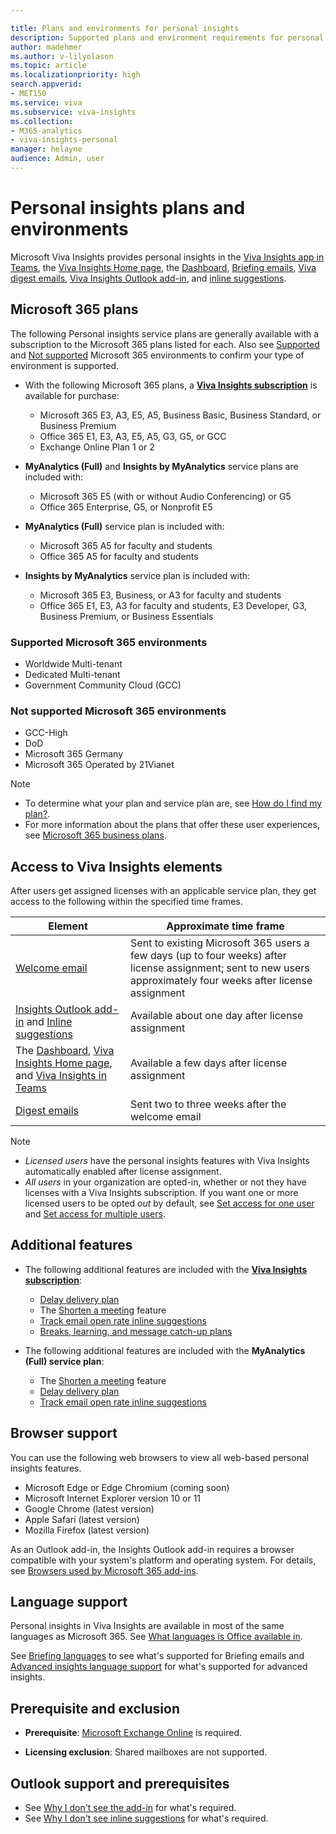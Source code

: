 ```yaml
---

title: Plans and environments for personal insights
description: Supported plans and environment requirements for personal insights in Microsoft Viva Insights
author: madehmer
ms.author: v-lilyolason
ms.topic: article
ms.localizationpriority: high 
search.appverid:
- MET150
ms.service: viva 
ms.subservice: viva-insights 
ms.collection: 
- M365-analytics
- viva-insights-personal
manager: helayne
audience: Admin, user
---
```


# Personal insights plans and environments

Microsoft Viva Insights provides personal insights in the [Viva Insights app in Teams](../teams/viva-teams-app.md), the [Viva Insights Home page](../use/home-web.md), the [Dashboard](../use/dashboard-2.md), [Briefing emails](../Briefing/be-overview.md), [Viva digest emails](../use/email-digests-3.md), [Viva Insights Outlook add-in](../use/add-in.md), and [inline suggestions](../use/mya-notifications.md).

## Microsoft 365 plans

The following Personal insights service plans are generally available with a subscription to the Microsoft 365 plans listed for each. Also see [Supported](#supported-microsoft-365-environments) and [Not supported](#not-supported-microsoft-365-environments) Microsoft 365 environments to confirm your type of environment is supported.

* With the following Microsoft 365 plans, a [**Viva Insights subscription**](https://www.microsoft.com/microsoft-viva/buy-insights) is available for purchase:

  * Microsoft 365 E3, A3, E5, A5, Business Basic, Business Standard, or Business Premium
  * Office 365 E1, E3, A3, E5, A5, G3, G5, or GCC
  * Exchange Online Plan 1 or 2

* **MyAnalytics (Full)** and **Insights by MyAnalytics** service plans are included with:

  * Microsoft 365 E5 (with or without Audio Conferencing) or G5
  * Office 365 Enterprise, G5, or Nonprofit E5

* **MyAnalytics (Full)** service plan is included with:

  * Microsoft 365 A5 for faculty and students
  * Office 365 A5 for faculty and students

* **Insights by MyAnalytics** service plan is included with:

  * Microsoft 365 E3, Business, or A3 for faculty and students
  * Office 365 E1, E3, A3 for faculty and students, E3 Developer, G3, Business Premium, or Business Essentials

### Supported Microsoft 365 environments

* Worldwide Multi-tenant
* Dedicated Multi-tenant
* Government Community Cloud (GCC)

### Not supported Microsoft 365 environments

* GCC-High
* DoD
* Microsoft 365 Germany
* Microsoft 365 Operated by 21Vianet

<!-- *NOT* REMOVED 21 APRIL 2021! but there are changes to the Germany situation: * Microsoft 365 Germany  -->
>[!Note]
>
>* To determine what your plan and service plan are, see [How do I find my plan?](../overview/mya-faq.md#q4-how-can-i-find-out-what-my-plan-is).
>* For more information about the plans that offer these user experiences, see [Microsoft 365 business plans](https://www.microsoft.com/microsoft-365/compare-microsoft-365-enterprise-plans).

## Access to Viva Insights elements

After users get assigned licenses with an applicable service plan, they get access to the following within the specified time frames.

| Element | Approximate time frame |
| ------- | ------------------|
| [Welcome email](../use/mya-welcome-email.md) | Sent to existing Microsoft 365 users a few days (up to four weeks) after license assignment; sent to new users approximately four weeks after license assignment |
| [Insights Outlook add-in](../use/add-in.md) and [Inline suggestions](../use/mya-notifications.md) | Available about one day after license assignment |
| The [Dashboard](../use/dashboard-2.md), [Viva Insights Home page](../use/home-web.md), and [Viva Insights in Teams](../teams/viva-teams-app.md) | Available a few days after license assignment |
| [Digest emails](../use/email-digests-3.md) | Sent two to three weeks after the welcome email |

>[!Note]  
>
>* _Licensed users_ have the personal insights features with Viva Insights automatically enabled after license assignment.
>* _All users_ in your organization are opted-in, whether or not they have licenses with a Viva Insights subscription. If you want one or more licensed users to be opted _out_ by default, see [Set access for one user](../setup/configure.md#set-access-for-one-user) and [Set access for multiple users](../setup/configure.md#set-access-for-multiple-users).

## Additional features

* The following additional features are included with the [**Viva Insights subscription**](https://www.microsoft.com/microsoft-viva/buy-insights):

  * [Delay delivery plan](../use/delay-delivery.md)
  * The [Shorten a meeting](../use/mya-notifications.md#shorten-a-meeting) feature
  * [Track email open rate inline suggestions](../use/mya-notifications.md#track-email-open-rate)
  * [Breaks, learning, and message catch-up plans](../teams/viva-insights-protect-time.md#create-other-plans)

* The following additional features are included with the **MyAnalytics (Full) service plan**:

  * The [Shorten a meeting](../use/mya-notifications.md#shorten-a-meeting) feature
  * [Delay delivery plan](../use/delay-delivery.md)
  * [Track email open rate inline suggestions](../use/mya-notifications.md#track-email-open-rate)

## Browser support

You can use the following web browsers to view all web-based personal insights features.

* Microsoft Edge or Edge Chromium (coming soon)
* Microsoft Internet Explorer version 10 or 11
* Google Chrome (latest version)
* Apple Safari (latest version)
* Mozilla Firefox (latest version)

As an Outlook add-in, the Insights Outlook add-in requires a browser compatible with your system's platform and operating system. For details, see [Browsers used by Microsoft 365 add-ins](/office/dev/add-ins/concepts/browsers-used-by-office-web-add-ins).

## Language support

Personal insights in Viva Insights are available in most of the same languages as Microsoft 365. See [What languages is Office available in](https://support.office.com/article/what-languages-is-office-available-in-26d30382-9fba-45dd-bf55-02ab03e2a7ec).

See [Briefing languages](../briefing/be-languages.md) to see what's supported for Briefing emails and [Advanced insights language support](../../overview/supported-languages.md) for what's supported for advanced insights.

## Prerequisite and exclusion

* **Prerequisite**: [Microsoft Exchange Online](/office365/servicedescriptions/exchange-online-service-description/exchange-online-service-description) is required.

* **Licensing exclusion**: Shared mailboxes are not supported.

## Outlook support and prerequisites

* See [Why I don't see the add-in](../use/add-in.md#how-to-see-the-add-in) for what's required.
* See [Why I don't see inline suggestions](../use/mya-notifications.md#how-to-see-inline-suggestions) for what's required.
